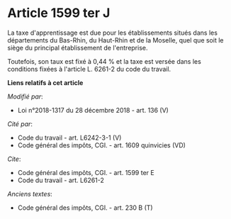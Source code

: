 # Article 1599 ter J

La taxe d'apprentissage est due pour les établissements situés dans les départements du Bas-Rhin, du Haut-Rhin et de la
Moselle, quel que soit le siège du principal établissement de l'entreprise.

Toutefois, son taux est fixé à 0,44 % et la taxe est versée dans les conditions fixées à l'article L. 6261-2 du code du
travail.

**Liens relatifs à cet article**

_Modifié par_:

  - Loi n°2018-1317 du 28 décembre 2018 - art. 136 (V)

_Cité par_:

  - Code du travail - art. L6242-3-1 (V)
  - Code général des impôts, CGI. - art. 1609 quinvicies (VD)

_Cite_:

  - Code général des impôts, CGI. - art. 1599 ter E
  - Code du travail - art. L6261-2

_Anciens textes_:

  - Code général des impôts, CGI. - art. 230 B (T)
